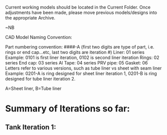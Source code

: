 Current working models should be located in the Current Folder.  Once adjustments have been made, please move previous
models/designs into the appropriate Archive.

~NB

CAD Model Naming Convention:

Part numbering convention:
####-A (first two digits are type of part, i.e. rings or end cap...etc, last two digits are iteration #)
Liner: 01 series          Example: 0101 is first liner iteration, 0102 is second liner iteration
Rings: 02 series
End cap: 03 series
Al Tape: 04 series
PRV pipe: 05
Gasket: 06
Letters refer to various versions, such as tube liner vs sheet with seam liner
Example: 0201-A is ring designed for sheet liner iteration 1, 0201-B is ring designed for tube liner iteration 2.

A=Sheet liner, B=Tube liner


# Summary of Iterations so far:

## Tank Iteration 1:
